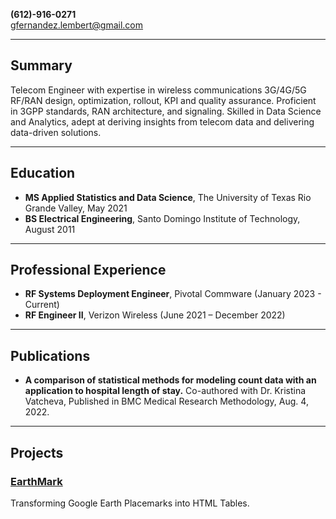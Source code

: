 
 **(612)-916-0271**  
 [gfernandez.lembert@gmail.com](mailto:gfernandez.lembert@gmail.com)

---

## Summary

Telecom Engineer with expertise in wireless communications 3G/4G/5G RF/RAN design, optimization, rollout, KPI and quality assurance. Proficient in 3GPP standards, RAN architecture, and signaling. Skilled in Data Science and Analytics, adept at deriving insights from telecom data and delivering data-driven solutions.

---

## Education

- **MS Applied Statistics and Data Science**, The University of Texas Rio Grande Valley, May 2021
- **BS Electrical Engineering**, Santo Domingo Institute of Technology, August 2011

---

## Professional Experience


- **RF Systems Deployment Engineer**, Pivotal Commware (January 2023 - Current)  
- **RF Engineer II**, Verizon Wireless (June 2021 – December 2022) 




---


## Publications

- **A comparison of statistical methods for modeling count data with an application to hospital length of stay.** Co-authored with Dr. Kristina Vatcheva, Published in BMC Medical Research Methodology, Aug. 4, 2022.


---

## Projects

### [EarthMark](https://github.com/gustavofernandezlembert/Placemarks.KML_TO_HTML)
Transforming Google Earth Placemarks into HTML Tables.

